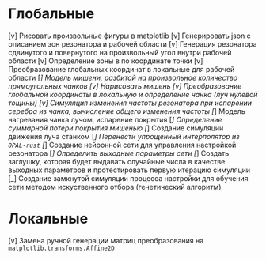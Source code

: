 # Глобальные

[v] Рисовать произвольные фигуры в matplotlib
[v] Генерировать json с описанием зон резонатора и рабочей области
[v] Генерация резонатора сдвинутого и повернутого на произвольный угол внутри рабочей области
[v] Определение зоны в по координате точки
[v] Преобразование глобальных координат в локальные для рабочей области
[_] Модель мишени, разбитой на произвольное количество прямоугольных чанков
    [v] Нарисовать мишень
    [v] Преобразование глобальной координаты в локальную и определение чанка (луч нулевой тощины)
    [v] Симуляция изменения частоты резонатора при испарении серебра из чанка, вычисление общего изменения частоты
    [_] Модель нагревания чанка лучом, испарение покрытия
    [_] Определение суммарной потери покрытия мишенью
[_] Создание симуляции движения луча станком
    [_] Перенести упрощенный интерполятор из `OPAL-rust`
[_] Создание нейронной сети для управления настройкой резонатора
    [_] Определить выходные параметры сети
    [_] Создать заглушку, которая будет выдавать случайные числа в качестве выходных параметров и протестировать первую итерацию симуляции
[_] Создание замкнутой симуляции процесса настройки для обучения сети методом искуственного отбора (генетический алгоритм)

# Локальные
[v] Замена ручной генерации матриц преобразования на `matplotlib.transforms.Affine2D`